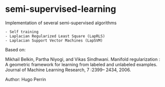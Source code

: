 # semi-supervised-learning

Implementation of several semi-supervised algorithms

    - Self training
    - Laplacian Regularized Least Square (LapRLS)
    - Laplacian Support Vector Machines (LapSVM)

Based on: 

Mikhail Belkin, Partha Niyogi, and Vikas Sindhwani. Manifold regularization : A geometric framework
for learning from labeled and unlabeled examples. Journal of Machine Learning Research, 7 :2399–
2434, 2006.

Author: Hugo Perrin

